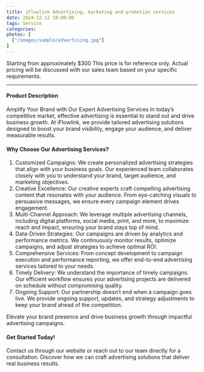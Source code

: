 ```yaml
---
title: iFlowlink Advertising, marketing and promotion services
date: 2024-12-12 18:00:00
tags: Service
categories: 
photos: [
  ["/images/sample/advertising.jpg"]
] 
---
```


Starting from approximately $300
This price is for reference only. Actual pricing will be discussed with our sales team based on your specific requirements.

<!--more-->

---

#### Product Description
Amplify Your Brand with Our Expert Advertising Services
In today’s competitive market, effective advertising is essential to stand out and drive business growth. At iFlowlink, we provide tailored advertising solutions designed to boost your brand visibility, engage your audience, and deliver measurable results.

#### Why Choose Our Advertising Services?
1. Customized Campaigns:
We create personalized advertising strategies that align with your business goals. Our experienced team collaborates closely with you to understand your brand, target audience, and marketing objectives.
2. Creative Excellence:
Our creative experts craft compelling advertising content that resonates with your audience. From eye-catching visuals to persuasive messages, we ensure every campaign element drives engagement.
3. Multi-Channel Approach:
We leverage multiple advertising channels, including digital platforms, social media, print, and more, to maximize reach and impact, ensuring your brand stays top of mind.
4. Data-Driven Strategies:
Our campaigns are driven by analytics and performance metrics. We continuously monitor results, optimize campaigns, and adjust strategies to achieve optimal ROI.
5. Comprehensive Services:
From concept development to campaign execution and performance reporting, we offer end-to-end advertising services tailored to your needs.
6. Timely Delivery:
We understand the importance of timely campaigns. Our efficient workflow ensures your advertising projects are delivered on schedule without compromising quality.
7. Ongoing Support:
Our partnership doesn’t end when a campaign goes live. We provide ongoing support, updates, and strategy adjustments to keep your brand ahead of the competition.

Elevate your brand presence and drive business growth through impactful advertising campaigns.

#### Get Started Today!
Contact us through our website or reach out to our team directly for a consultation. Discover how we can craft advertising solutions that deliver real business results.